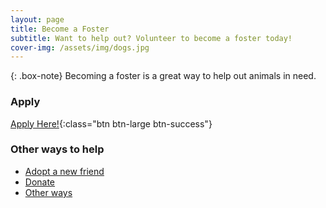 ```yaml
---
layout: page
title: Become a Foster
subtitle: Want to help out? Volunteer to become a foster today!
cover-img: /assets/img/dogs.jpg
---
```


{: .box-note}
Becoming a foster is a great way to help out animals in need.

### Apply

[Apply Here!](https://airtable.com/shrrJUZiKkycIVLJ6?fbclid=IwAR0aD0lTeZNg2V_XcJp8e3K0Lnw6q531Flr2lUaLzNhvKA9uOHudKaab1yI){:class="btn btn-large btn-success"}


### Other ways to help

* [Adopt a new friend](/adopt)
* [Donate](/donate)
* [Other ways](/help)

